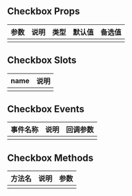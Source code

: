 ## Checkbox Props

| 参数         |   说明         | 类型     | 默认值      | 备选值            |
| ----------- | ------------- | -------- | --------- | ---------------- |
|             |               |           |          |                  |

## Checkbox Slots

|   name  |      说明       |
|  ------  |    ---------   |
|          |                |

## Checkbox Events

|   事件名称   |    说明   |  回调参数  |
| -------    | --------- |  --------- |
|            |           |            |

## Checkbox Methods

|  方法名  |   说明   |   参数   |
| ------- | ------  |  ------  |
|         |         |          |

